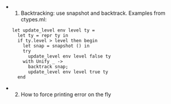 - 1. Backtracking: use snapshot and backtrack.  Examples from ctypes.ml:

    ```
    let update_level env level ty =
      let ty = repr ty in
      if ty.level > level then begin
        let snap = snapshot () in
        try
          update_level env level false ty
        with Unify _ ->
          backtrack snap;
          update_level env level true ty
      end
    ```

- 2. How to force printing error on the fly
